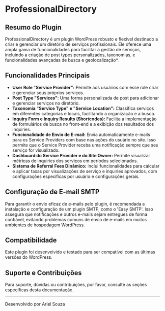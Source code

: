 # ProfessionalDirectory

## Resumo do Plugin

ProfessionalDirectory é um plugin WordPress robusto e flexível destinado a criar e gerenciar um diretório de serviços profissionais. Ele oferece uma ampla gama de funcionalidades para facilitar a gestão de serviços, incluindo a criação de post types personalizados, taxonomias, e funcionalidades avançadas de busca e geolocalização*.

## Funcionalidades Principais

- **User Role "Service Provider":** Permite aos usuários com esse role criar e gerenciar seus próprios serviços.
- **Post Type "Services":** Uma forma personalizada de post para adicionar e gerenciar serviços no diretório.
- **Taxonomia "Service Type" e "Service Location":** Classifica serviços em diferentes categorias e locais, facilitando a organização e a busca.
- **Inquiry Form e Inquiry Results (Shortcodes):** Facilita a implementação de formulários de busca no front-end e a exibição dos resultados dos inquiries.
- **Funcionalidade de Envio de E-mail:** Envia automaticamente e-mails para os Service Providers com base nas ações do usuário no site. Isso permite que o Service Provider receba uma notificação sempre que seu serviço for visualizado.
- **Dashboard do Service Provider e do Site Owner:** Permite visualizar métricas de inquiries dos serviços em períodos selecionados.
- **Sistema de Referral Fees Dinâmico:** Inclui funcionalidades para calcular e aplicar taxas por visualizações de serviço e inquiries aprovados, com configurações específicas por usuário e configurações gerais.

## Configuração de E-mail SMTP

Para garantir o envio eficaz de e-mails pelo plugin, é recomendada a instalação e configuração de um plugin SMTP, como o 'Easy SMTP'. Isso assegura que notificações e outros e-mails sejam entregues de forma confiável, evitando problemas comuns de envio de e-mails em muitos ambientes de hospedagem WordPress.

## Compatibilidade

Este plugin foi desenvolvido e testado para ser compatível com as últimas versões do WordPress.

## Suporte e Contribuições

Para suporte, dúvidas ou contribuições, por favor, consulte as seções específicas desta documentação.

---

Desenvolvido por Ariel Souza
